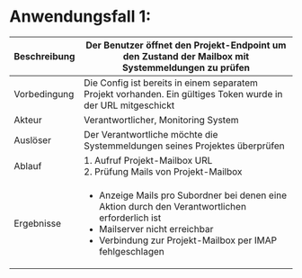 # Anwendungsfall 1: 

| Beschreibung | Der Benutzer öffnet den Projekt-Endpoint um den Zustand der Mailbox mit Systemmeldungen zu prüfen |
| ------------- | --- |
| Vorbedingung | Die Config ist bereits in einem separatem Projekt vorhanden. Ein gültiges Token wurde in der URL mitgeschickt |
| Akteur | Verantwortlicher, Monitoring System |
| Auslöser | Der Verantwortliche möchte die Systemmeldungen seines Projektes überprüfen |
| Ablauf | 1. Aufruf Projekt-Mailbox URL <br/> 2. Prüfung Mails von Projekt-Mailbox |
| Ergebnisse | <ul><li>Anzeige Mails pro Subordner bei denen eine Aktion durch den Verantwortlichen erforderlich ist</li> <li>Mailserver nicht erreichbar</li> <li>Verbindung zur Projekt-Mailbox per IMAP fehlgeschlagen</li></ul> |
